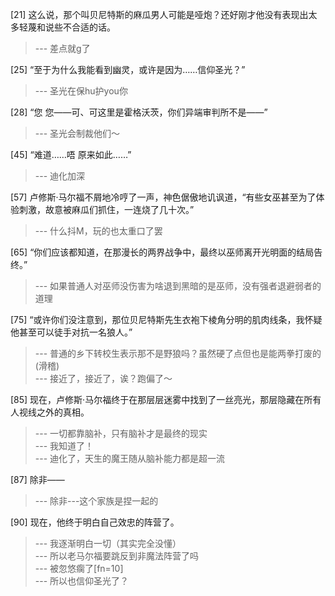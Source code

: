 
[21] 这么说，那个叫贝尼特斯的麻瓜男人可能是哑炮？还好刚才他没有表现出太多轻蔑和说些不合适的话。
>--- 差点就g了<br>

[25] “至于为什么我能看到幽灵，或许是因为……信仰圣光？”
>--- 圣光在保hu护you你<br>

[28] “您 您——可、可这里是霍格沃茨，你们异端审判所不是——”
>--- 圣光会制裁他们～<br>

[45] “难道……唔 原来如此……”
>--- 迪化加深<br>

[57] 卢修斯·马尔福不屑地冷哼了一声，神色倨傲地讥讽道，“有些女巫甚至为了体验刺激，故意被麻瓜们抓住，一连烧了几十次。”
>--- 什么抖M，玩的也太重口了罢<br>

[65] “你们应该都知道，在那漫长的两界战争中，最终以巫师离开光明面的结局告终。”
>--- 如果普通人对巫师没伤害为啥退到黑暗的是巫师，没有强者退避弱者的道理<br>

[75] “或许你们没注意到，那位贝尼特斯先生衣袍下棱角分明的肌肉线条，我怀疑他甚至可以徒手对抗一名狼人。”
>--- 普通的乡下转校生表示那不是野狼吗？虽然硬了点但也是能两拳打废的(滑稽)<br>
>--- 接近了，接近了，诶？跑偏了～<br>

[85] 现在，卢修斯·马尔福终于在那层层迷雾中找到了一丝亮光，那层隐藏在所有人视线之外的真相。
>--- 一切都靠脑补，只有脑补才是最终的现实<br>
>--- 我知道了！<br>
>--- 迪化了，天生的魔王随从脑补能力都是超一流<br>

[87] 除非——
>--- 除非---这个家族是捏一起的<br>

[90] 现在，他终于明白自己效忠的阵营了。
>--- 我逐渐明白一切（其实完全没懂）<br>
>--- 所以老马尔福要跳反到非魔法阵营了吗<br>
>--- 被忽悠瘸了[fn=10]<br>
>--- 所以也信仰圣光了？<br>
